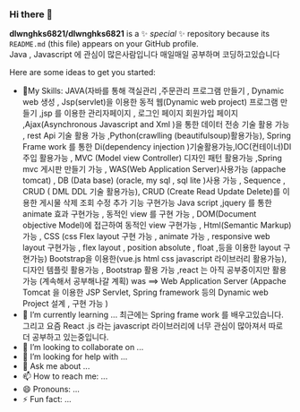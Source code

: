 ### Hi there 👋


**dlwnghks6821/dlwnghks6821** is a ✨ _special_ ✨ repository because its `README.md` (this file) appears on your GitHub profile.\
Java , Javascript 에 관심이 많은사람입니다 매일매일 공부하며 코딩하고있습니다

Here are some ideas to get you started:

- 🔭My Skills: JAVA(자바를 통해 객실관리 ,주문관리 프로그램 만들기 , Dynamic web 생성 , Jsp(servlet)을 이용한 동적 웹(Dynamic web project) 프로그램 만들기 ,jsp 를 이용한 관리자페이지 , 로그인 페이지 회원가입 페이지 ,Ajax(Asynchronous Javascript and Xml )을 통한 데이터 전송 기술 활용 가능 , rest Api 기술 활용 가능 ,Python(crawlling (beautifulsoup)활용가능),
Spring Frame work 를 통한 Di(dependency injection )기술활용가능,IOC(컨테이너)DI주입 활용가능  , MVC (Model view Controller) 디자인 패턴 활용가능 ,Spring mvc 게시판 만들기 가능 , WAS(Web Application Server)사용가능 (appache tomcat) , DB (Data base) (oracle, my sql , sql lite )사용 가능 , Sequence , CRUD ( DML DDL 기술 활용가능), CRUD (Create Read Update Delete)를 이용한 게시물 삭제 조회 수정 추가 기능 구현가능 
Java script ,jquery  를 통한 animate 효과 구현가능 , 동적인 view 를 구현 가능 , DOM(Document objective Model)에 접근하여 동적인 view 구현가능 ,
Html(Semantic Markup)가능 , CSS (css Flex layout 구현 가능 , animate 가능 , responsive web layout 구현가능 , flex layout , position absolute , float ,등을 이용한 layout 구현가능)
Bootstrap을 이용한(vue.js html css javascript 라이브러리 활용가능), 디자인 템플릿 활용가능 , Bootstrap 활용 가능 ,react 는 아직 공부중이지만 활용 가능 (계속해서 공부해나갈 계획)
was ==> Web Application Server (Appache Tomcat 을 이용한 JSP Servlet, Spring framework 등의 Dynamic web Project 설계 , 구현 가능 )
- 🌱 I’m currently learning ... 최근에는 Spring frame work 를 배우고있습니다. 그리고 요즘 React .js 라는 javascript 라이브러리에 너무 관심이 많아져서 따로 더 공부하고 있는중입니다.
- 👯 I’m looking to collaborate on ...
- 🤔 I’m looking for help with ...
- 💬 Ask me about ...
- 📫 How to reach me: ...
- 😄 Pronouns: ...
- ⚡ Fun fact: ...

